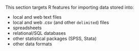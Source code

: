 This section targets R features for importing data stored into:
- local and web text files
- local and web .csv (and other `delimited`) files
- spreadsheets
- relational/SQL databases
- other statistical packages (SPSS, Stata)
- other data formats


